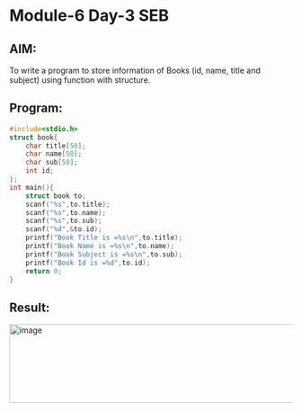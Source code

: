 # Module-6 Day-3 SEB
## AIM:
To write a program to store information of Books (id, name, title and subject) using function with structure.

## Program:
```c
#include<stdio.h>
struct book{
    char title[50];
    char name[50];
    char sub[50];
    int id;
};
int main(){
    struct book to;
    scanf("%s",to.title);
    scanf("%s",to.name);
    scanf("%s",to.sub);
    scanf("%d",&to.id);
    printf("Book Title is =%s\n",to.title);
    printf("Book Name is =%s\n",to.name);
    printf("Book Subject is =%s\n",to.sub);
    printf("Book Id is =%d",to.id);
    return 0;
}
```
## Result:
<img width="751" height="140" alt="image" src="https://github.com/user-attachments/assets/6313842c-5bc8-4f99-ab2f-61928e2755d7" />
